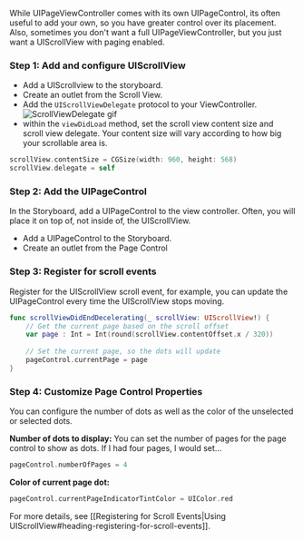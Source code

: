 
While UIPageViewController comes with its own UIPageControl, its often useful to add your own, so you have greater control over its placement. Also, sometimes you don't want a full UIPageViewController, but you just want a UIScrollView with paging enabled.

### Step 1: Add and configure UIScrollView

- Add a UIScrollview to the storyboard.
- Create an outlet from the Scroll View.
- Add the `UIScrollViewDelegate` protocol to your ViewController. ![ScrollViewDelegate gif](http://i.imgur.com/m8OftbU.png)
- within the `viewDidLoad` method, set the scroll view content size and scroll view delegate. Your content size will vary according to how big your scrollable area is.

```swift
scrollView.contentSize = CGSize(width: 960, height: 568)
scrollView.delegate = self
```
### Step 2: Add the UIPageControl

In the Storyboard, add a UIPageControl to the view controller. Often, you will place it on top of, not inside of, the UIScrollView.   

- Add a UIPageControl to the Storyboard.
- Create an outlet from the Page Control

### Step 3: Register for scroll events

Register for the UIScrollView scroll event, for example, you can update the UIPageControl every time the UIScrollView stops moving.

```swift
func scrollViewDidEndDecelerating(_ scrollView: UIScrollView!) {
    // Get the current page based on the scroll offset
    var page : Int = Int(round(scrollView.contentOffset.x / 320))
    
    // Set the current page, so the dots will update
    pageControl.currentPage = page
}
```

### Step 4: Customize Page Control Properties
You can configure the number of dots as well as the color of the unselected or selected dots.  

**Number of dots to display:** You can set the number of pages for the page control to show as dots.
If I had four pages, I would set...
```swift
pageControl.numberOfPages = 4
```

**Color of current page dot:**
```swift
pageControl.currentPageIndicatorTintColor = UIColor.red
```

For more details, see [[Registering for Scroll Events|Using UIScrollView#heading-registering-for-scroll-events]].